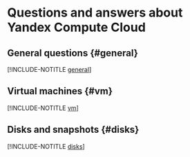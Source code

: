# Questions and answers about Yandex Compute Cloud

## General questions {#general}

[!INCLUDE-NOTITLE [general](general.md)]

## Virtual machines {#vm}

[!INCLUDE-NOTITLE [vm](vm.md)]

## Disks and snapshots {#disks}

[!INCLUDE-NOTITLE [disks](disks.md)]

